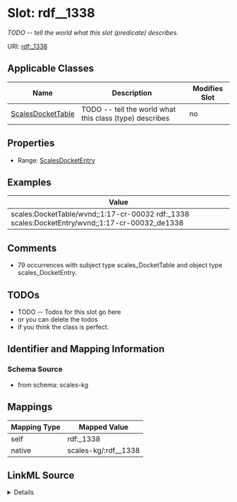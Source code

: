 

# Slot: rdf__1338


_TODO -- tell the world what this slot (predicate) describes._





URI: [rdf:_1338](http://www.w3.org/1999/02/22-rdf-syntax-ns#_1338)



<!-- no inheritance hierarchy -->





## Applicable Classes

| Name | Description | Modifies Slot |
| --- | --- | --- |
| [ScalesDocketTable](../classes/ScalesDocketTable.md) | TODO -- tell the world what this class (type) describes |  no  |







## Properties

* Range: [ScalesDocketEntry](../classes/ScalesDocketEntry.md)






## Examples

| Value |
| --- |
| scales:DocketTable/wvnd;;1:17-cr-00032 rdf:_1338 scales:DocketEntry/wvnd;;1:17-cr-00032_de1338 |

## Comments

* 79 occurrences with subject type scales_DocketTable and object type scales_DocketEntry.

## TODOs

* TODO -- Todos for this slot go here
* or you can delete the todos
* if you think the class is perfect.

## Identifier and Mapping Information







### Schema Source


* from schema: scales-kg




## Mappings

| Mapping Type | Mapped Value |
| ---  | ---  |
| self | rdf:_1338 |
| native | scales-kg/:rdf__1338 |




## LinkML Source

<details>
```yaml
name: rdf__1338
description: TODO -- tell the world what this slot (predicate) describes.
todos:
- TODO -- Todos for this slot go here
- or you can delete the todos
- if you think the class is perfect.
comments:
- 79 occurrences with subject type scales_DocketTable and object type scales_DocketEntry.
examples:
- value: scales:DocketTable/wvnd;;1:17-cr-00032 rdf:_1338 scales:DocketEntry/wvnd;;1:17-cr-00032_de1338
from_schema: scales-kg
rank: 1000
slot_uri: rdf:_1338
alias: rdf__1338
domain_of:
- scales_DocketTable
range: scales_DocketEntry

```
</details>